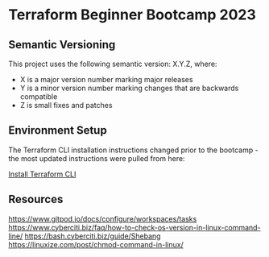 # Terraform Beginner Bootcamp 2023

## Semantic Versioning
This project uses the following semantic version: X.Y.Z, where:
- X is a major version number marking major releases
- Y is a minor version number marking changes that are backwards compatible
- Z is small fixes and patches

## Environment Setup

The Terraform CLI installation instructions changed prior to the bootcamp - the most updated instructions were pulled from here:

[Install Terraform CLI](https://developer.hashicorp.com/terraform/tutorials/aws-get-started/install-cli)


## Resources

https://www.gitpod.io/docs/configure/workspaces/tasks
https://www.cyberciti.biz/faq/how-to-check-os-version-in-linux-command-line/
https://bash.cyberciti.biz/guide/Shebang
https://linuxize.com/post/chmod-command-in-linux/
